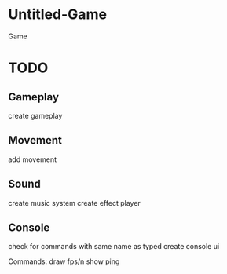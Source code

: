 # Untitled-Game
Game

# TODO

## Gameplay
create gameplay

## Movement
add movement

## Sound
create music system
create effect player

## Console
check for commands with same name as typed
create console ui

Commands:
draw fps/n
show ping
